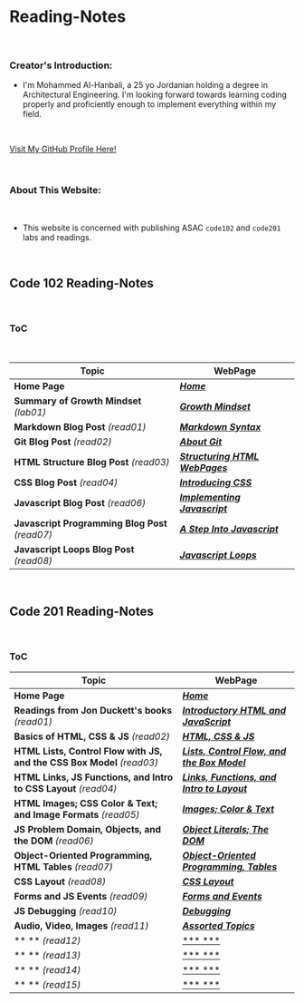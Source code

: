 # Reading-Notes

<br>

### Creator's Introduction:

- I'm Mohammed Al-Hanbali, a 25 yo Jordanian holding a degree in Architectural Engineering.
 I'm looking forward towards learning coding properly and proficiently enough to implement everything within my field.

<br>

[Visit My GitHub Profile Here!](https://github.com/Moha-AlHanbali)

<br>

### About This Website:

<br>

- This website is concerned with publishing ASAC `code102` and `code201` labs and readings.

<br>

## Code 102 Reading-Notes

<br>

### ToC

<br>

**Topic**                                         |   **WebPage**
--------------------------------------------------|--------------------------------------------------
**Home Page**                                     |  [***Home***](README.md)
**Summary of Growth Mindset** *(lab01)*           |  [***Growth Mindset***](lab01.md)
**Markdown Blog Post** *(read01)*                 |  [***Markdown Syntax***](read01.md)
**Git Blog Post** *(read02)*                      |  [***About Git***](read02.md)
**HTML Structure Blog Post** *(read03)*           |  [***Structuring HTML WebPages***](read03.md)
**CSS Blog Post** *(read04)*                      |  [***Introducing CSS***](read04.md)
**Javascript Blog Post** *(read06)*               |  [***Implementing Javascript***](read06.md)
**Javascript Programming Blog Post** *(read07)*   |  [***A Step Into Javascript***](read07.md)
**Javascript Loops Blog Post** *(read08)*         |  [***Javascript Loops***](read08.md)

<br>

## Code 201 Reading-Notes

<br>

### ToC

**Topic**                                                                |   **WebPage**
-------------------------------------------------------------------------|--------------------------------------------------
**Home Page**                                                            |  [***Home***](README.md)
**Readings from Jon Duckett's books** *(read01)*                         |  [***Introductory HTML and JavaScript***](class-01.md)
**Basics of HTML, CSS & JS** *(read02)*                                  |  [***HTML, CSS & JS***](class-02.md)
**HTML Lists, Control Flow with JS, and the CSS Box Model** *(read03)*   |  [***Lists, Control Flow, and the Box Model***](class-03.md)
**HTML Links, JS Functions, and Intro to CSS Layout** *(read04)*         |  [***Links, Functions, and Intro to Layout***](class-04.md)
**HTML Images; CSS Color & Text; and Image Formats** *(read05)*          |  [***Images; Color & Text***](class-05.md)
**JS Problem Domain, Objects, and the DOM** *(read06)*                   |  [***Object Literals; The DOM***](class-06.md)
**Object-Oriented Programming, HTML Tables** *(read07)*                  |  [***Object-Oriented Programming, Tables***](class-07.md)
**CSS Layout** *(read08)*                                                |  [***CSS Layout***](class-08.md)
**Forms and JS Events** *(read09)*                                       |  [***Forms and Events***](class-09.md)
**JS Debugging** *(read10)*                                              |  [***Debugging***](class-10.md)
**Audio, Video, Images** *(read11)*                                      |  [***Assorted Topics***](class-11.md)
** ** *(read12)*                                                         |  [*** ***](.md)
** ** *(read13)*                                                         |  [*** ***](.md)
** ** *(read14)*                                                         |  [*** ***](.md)
** ** *(read15)*                                                         |  [*** ***](.md)
